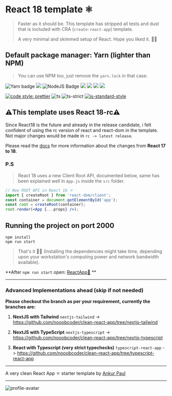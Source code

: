 # React 18 template ⚛️
> Faster as it should be. This template has stripped all tests and dust that is included with CRA (`create-react-app`) template.
> 
> A very minimal and skimmed setup of React. Hope you liked it. ✌🏽

## Default package manager: Yarn (lighter than NPM)
> You can use NPM too, just remove the `yarn.lock` in that case.


![Yarn badge](https://img.shields.io/badge/Yarn-2C8EBB?style=for-the-badge&logo=yarn&logoColor=white) ![](https://img.shields.io/badge/GitHub-100000?style=for-the-badge&logo=github&logoColor=white) ![NodeJS Badge](https://img.shields.io/badge/Node.js-339933?style=for-the-badge&logo=nodedotjs&logoColor=white) ![](https://img.shields.io/badge/React-20232A?style=for-the-badge&logo=react&logoColor=61DAFB) ![](https://img.shields.io/badge/Tailwind_CSS-38B2AC?style=for-the-badge&logo=tailwind-css&logoColor=white) ![](https://img.shields.io/badge/next.js-000000?style=for-the-badge&logo=nextdotjs&logoColor=white) ![](https://img.shields.io/badge/Postman-FF6C37?style=for-the-badge&logo=Postman&logoColor=white)

[![code style: prettier](https://img.shields.io/badge/code_style-prettier-ff69b4.svg?style=flat-square)](https://github.com/prettier/prettier) ![ts](https://badgen.net/badge/-/TypeScript?icon=typescript&label&labelColor=blue&color=555555) ![ts-strict](https://camo.githubusercontent.com/0f9fcc0ac1b8617ad4989364f60f78b2d6b32985ad6a508f215f14d8f897b8d3/68747470733a2f2f62616467656e2e6e65742f62616467652f547970655363726970742f7374726963742532302546302539462539322541412f626c7565)
[![js-standard-style](https://cdn.rawgit.com/standard/standard/master/badge.svg)](http://standardjs.com)

## ⚠️This template uses React 18-rc⚠️
Since React18 is the future and already in the release candidate, i felt confident of using the rc version of react and react-dom in the template. Not major changes would be made in `rc -> latest release`.

Please read the [docs](https://reactjs.org/blog/2022/03/08/react-18-upgrade-guide.html) for more information about the changes from **React 17 to 18**.

### P.S
> React 18 uses a new Client Root API, documented below, same has been explained well in `App.js` inside the `src` folder.


```jsx
// New ROOT API in React 18 ⚛️
import { createRoot } from 'react-dom/client';
const container = document.getElementById('app');
const root = createRoot(container);
root.render(<App {...props} />);
```

## Running the project on port 2000
```shell
npm install
npm run start
```
> That's it ✌🏽 (Installing the dependencies might take time, depending upon your workstation's computing power and network bandwidth available).

**After `npm run start` open: [ReactApp🔗](http://127.0.0.1:2000) **

---

### Advanced Implementations ahead (skip if not needed)

**Please checkout the branch as per your requirement, currently the branches are:**

1.  **NextJS with Tailwind** `nextjs-tailwind` -> https://github.com/nooobcoder/clean-react-app/tree/nextjs-tailwind

2.  **NextJS with TypeScript** `nextjs-typescript` -> https://github.com/nooobcoder/clean-react-app/tree/nextjs-typescript

3.  **React with Typescript (very strict typechecks)** `typescript-react-app` -> https://github.com/nooobcoder/clean-react-app/tree/typescript-react-app

---

A very clean React App ⚛️ starter template by [Ankur Paul](https://github.com/nooobcoder)

---

![profile-avatar](https://avatars.githubusercontent.com/u/50350828?s=400&u=82f5ebc3cbedef0c5ca3c59086cf0f38c45dedbc&v=4)
